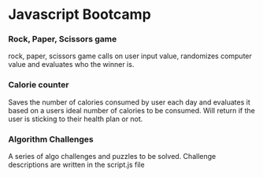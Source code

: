 # Javascript Bootcamp

### Rock, Paper, Scissors game
rock, paper, scissors game calls on user input value, randomizes computer value and evaluates who the winner is.

### Calorie counter
Saves the number of calories consumed by user each day and evaluates it based on a users ideal number of calories to be consumed. Will return if the user is sticking to their health plan or not.

### Algorithm Challenges
A series of algo challenges and puzzles to be solved. Challenge descriptions are written in the script.js file

